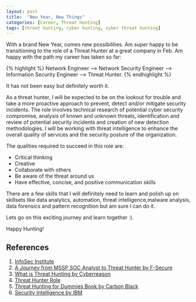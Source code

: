 ```yaml
---
layout: post
title:  "New Year, New Things"
categories: [Career, Threat Hunting]
tags: [threat hunting, cyber hunting, cyber threat hunting]
---
```


With a brand New Year, comes new possibilities. Am super happy to be transitioning to the role of a Threat Hunter at a great company in Feb. Am happy with the path my career has taken so far: 

{% highlight %}
Network Engineer --> Network Security Engineer --> Information Security Engineer --> Threat Hunter. 
{% endhighlight %}

It has not been easy but definitely worth it. 

As a threat hunter, I will be expected to be on the lookout for trouble and take a more proactive approach to prevent, detect and/or mitigate security incidents. The role involves technical research of potential cyber security compromise, analysis of known and unknown threats, identification and review of potential security incidents and creation of new detection methodologies. I will be working with threat intelligence to enhance the overall quality of services and the security posture of the organization. 

The qualities required to succeed in this role are:
* Critical thinking 
* Creative
* Collaborate with others 
* Be aware of the threat around us 
* Have effective, concise, and positive communication skills

There are a few skills that I will definitely need to learn and polish up on skillsets like data analytics, automation, threat intelligence,malware analysis, data forensics and pattern recognition but am sure I can do it. 

Lets go on this exciting journey and learn together :). 

Happy Hunting!

## References 

1. [InfoSec Institute](https://resources.infosecinstitute.com/category/enterprise/threat-hunting/threat-hunting-careers/#gref)
2. [A Journey from MSSP SOC Analyst to Threat Hunter by F-Secure](https://blog.f-secure.com/a-journey-from-mssp-soc-analyst-to-countercept-threat-hunter/)
3. [What is Threat Hunting by Cyberreason](https://www.cybereason.com/blog/blog-the-eight-steps-to-threat-hunting)
4. [Threat Hunter Role](https://www.helpnetsecurity.com/2019/12/18/threat-hunter-role/)
5. [Threat Hunting for Dummies Book by Carbon Black]("https://secure.carbonblack.com/ebook-threat-hunting-for-dummies?utm_source=google&sfdc_campaign_id=7010h000001R14N&utm_medium=cpc&utm_campaign=fy19-glb-q2-paid-search&utm_term=none&utm_content=none&utm_source=google&utm_medium=cpc&utm_campaign=&campaignID=&utm_group=&keyword=%2Bthreat%20%2Bhunting&network=g&mkwid=s_dc&pcrid=347334273972&pkw=%2Bthreat%20%2Bhunting&pmt=b&utm_term=%2Bthreat%20%2Bhunting&utm_content=s|pcrid|347334273972|pmt|b|pkw|%2Bthreat%20%2Bhunting|pdv|c|&gclid=EAIaIQobChMIs6DF7Mb45gIV0dDeCh2YBA6XEAMYASAAEgKjvPD_BwE")
6. [Security Intelligence by IBM](https://securityintelligence.com/a-beginners-guide-to-threat-hunting/)
